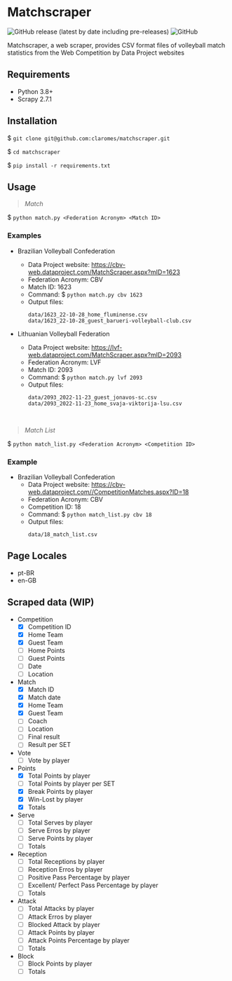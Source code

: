 # Matchscraper
![GitHub release (latest by date including pre-releases)](https://img.shields.io/github/v/release/claromes/matchscraper?include_prereleases)
![GitHub](https://img.shields.io/github/license/claromes/matchscraper)

Matchscraper, a web scraper, provides CSV format files of volleyball match statistics from the Web Competition by Data Project websites

## Requirements

- Python 3.8+
- Scrapy 2.7.1

## Installation

$ `git clone git@github.com:claromes/matchscraper.git`

$ `cd matchscraper`

$ `pip install -r requirements.txt`

## Usage

>*Match*

$ `python match.py <Federation Acronym> <Match ID>`

### Examples

- Brazilian Volleyball Confederation
    - Data Project website: https://cbv-web.dataproject.com/MatchScraper.aspx?mID=1623
    - Federation Acronym: CBV
    - Match ID: 1623
    - Command: $ `python match.py cbv 1623`
    - Output files:
        ```
        data/1623_22-10-28_home_fluminense.csv
        data/1623_22-10-28_guest_barueri-volleyball-club.csv
        ```

- Lithuanian Volleyball Federation
    - Data Project website: https://lvf-web.dataproject.com/MatchScraper.aspx?mID=2093
    - Federation Acronym: LVF
    - Match ID: 2093
    - Command: $ `python match.py lvf 2093`
    - Output files:
        ```
        data/2093_2022-11-23_guest_jonavos-sc.csv
        data/2093_2022-11-23_home_svaja-viktorija-lsu.csv
        ```
<br>

>*Match List*

$ `python match_list.py <Federation Acronym> <Competition ID>`

### Example

- Brazilian Volleyball Confederation
    - Data Project website: https://cbv-web.dataproject.com//CompetitionMatches.aspx?ID=18
    - Federation Acronym: CBV
    - Competition ID: 18
    - Command: $ `python match_list.py cbv 18`
    - Output files:
        ```
        data/18_match_list.csv
        ```

## Page Locales

- pt-BR
- en-GB

## Scraped data (WIP)

- Competition
    - [x] Competition ID
    - [x] Home Team
    - [x] Guest Team
    - [ ] Home Points
    - [ ] Guest Points
    - [ ] Date
    - [ ] Location

- Match
    - [x] Match ID
    - [x] Match date
    - [x] Home Team
    - [x] Guest Team
    - [ ] Coach
    - [ ] Location
    - [ ] Final result
    - [ ] Result per SET

- Vote
    - [ ] Vote by player
- Points
    - [x] Total Points by player
    - [ ] Total Points by player per SET
    - [x] Break Points by player
    - [x] Win-Lost by player
    - [x] Totals
- Serve
    - [ ] Total Serves by player
    - [ ] Serve Erros by player
    - [ ] Serve Points by player
    - [ ] Totals
- Reception
    - [ ] Total Receptions by player
    - [ ] Reception Erros by player
    - [ ] Positive Pass Percentage by player
    - [ ] Excellent/ Perfect Pass Percentage by player
    - [ ] Totals
- Attack
    - [ ] Total Attacks by player
    - [ ] Attack Erros by player
    - [ ] Blocked Attack by player
    - [ ] Attack Points by player
    - [ ] Attack Points Percentage by player
    - [ ] Totals
- Block
    - [ ] Block Points by player
    - [ ] Totals
